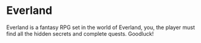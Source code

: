 # Everland
Everland is a fantasy RPG set in the world of Everland, you, the player must find all the hidden secrets and complete quests. Goodluck!
